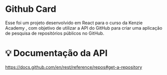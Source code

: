 # Github Card

Esse foi um projeto desenvolvido em React para o curso da Kenzie Academy , com objetivo de utilizar a API do GitHub para criar uma aplicação de pesquisa de repositórios públicos no GitHub.



#  💡  Documentação da API  
https://docs.github.com/en/rest/reference/repos#get-a-repository



